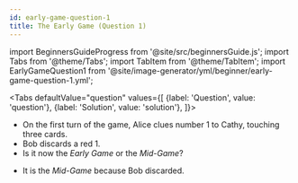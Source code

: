 ```yaml
---
id: early-game-question-1
title: The Early Game (Question 1)
---
```


import BeginnersGuideProgress from '@site/src/beginnersGuide.js';
import Tabs from '@theme/Tabs';
import TabItem from '@theme/TabItem';
import EarlyGameQuestion1 from '@site/image-generator/yml/beginner/early-game-question-1.yml';

<BeginnersGuideProgress part="50" />

<!-- lint disable no-undefined-references -->

<Tabs
  defaultValue="question"
  values={[
    {label: 'Question', value: 'question'},
    {label: 'Solution', value: 'solution'},
  ]}>
<TabItem value="question">

- On the first turn of the game, Alice clues number 1 to Cathy, touching three cards.
- Bob discards a red 1.
- Is it now the *Early Game* or the *Mid-Game*?

</TabItem>
<TabItem value="solution">

- It is the *Mid-Game* because Bob discarded.

</TabItem>
</Tabs>

<EarlyGameQuestion1 />
